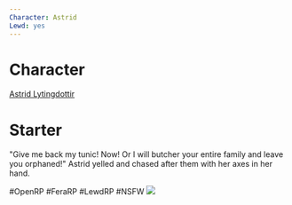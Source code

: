 ```yaml
---
Character: Astrid
Lewd: yes
---
```

# Character
[Astrid Lytingdottir](People/0.%20Characters/Character%20Profiles/To%20Edit/Astrid%20Lytingdottir.md)

# Starter
"Give me back my tunic! Now! Or I will butcher your entire family and leave you orphaned!" Astrid yelled and chased after them with her axes in her hand.

#OpenRP #FeraRP #LewdRP  #NSFW
![](DxCHMmBW0AAGKBR.jpg)